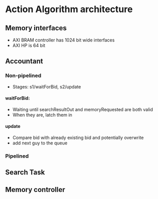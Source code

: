 # Action Algorithm architecture

## Memory interfaces
- AXI BRAM controller has 1024 bit wide interfaces
- AXI HP is 64 bit

## Accountant

### Non-pipelined

- Stages: s1/waitForBid, s2/update
#### waitForBid: 
- Waiting until searchResultOut and memoryRequested are both valid
- When they are, latch them in

#### update
- Compare bid with already existing bid and potentially overwrite
- add next guy to the queue

### Pipelined



## Search Task


## Memory controller